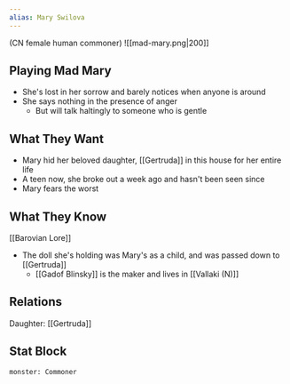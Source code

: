 ```yaml
---
alias: Mary Swilova
---
```

(CN female human commoner)
![[mad-mary.png|200]]
## Playing Mad Mary
- She's lost in her sorrow and barely notices when anyone is around
- She says nothing in the presence of anger
	- But will talk haltingly to someone who is gentle

## What They Want
- Mary hid her beloved daughter, [[Gertruda]] in this house for her entire life
- A teen now, she broke out a week ago and hasn't been seen since
- Mary fears the worst


## What They Know
[[Barovian Lore]]
- The doll she's holding was Mary's as a child, and was passed down to [[Gertruda]]
	- [[Gadof Blinsky]] is the maker and lives in [[Vallaki (N)]]

## Relations
Daughter: [[Gertruda]]

## Stat Block

```statblock
monster: Commoner
```

```dataviewjs
```
